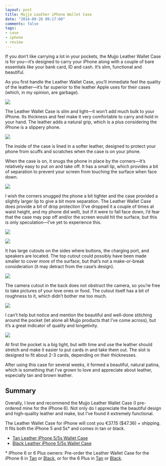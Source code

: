 ```yaml
---
layout: post
title: Mujjo Leather iPhone Wallet Case
date: "2014-09-26 09:17:00"
comments: false
tags:
- case
- iphone
- review
---
```


If you don’t like carrying a lot in your pockets, the Mujjo Leather Wallet Case is for you&mdash;it’s designed to carry your iPhone along with a couple of bare essentials like your bank card, ID and cash. It’s slim, functional and beautiful.

<!--more-->

As you first handle the Leather Wallet Case, you’ll immediate feel the quality of the leather&mdash;it’s far superior to the leather Apple uses for their cases (which, in my opinion, are garbage).

![](https://farm4.staticflickr.com/3847/15304116055_9c433cb72d_c.jpg)

The Leather Wallet Case is slim and light&mdash;it won’t add much bulk to your iPhone. Its thickness and feel make it very comfortable to carry and hold in your hand. The leather adds a natural grip, which is a plus considering the iPhone is a slippery phone.

![](https://farm4.staticflickr.com/3874/15117525558_5261780922_c.jpg)

The inside of the case is lined in a softer leather, designed to protect your phone from scuffs and scratches when the case is on your phone.

When the case is on, it snugs the phone in place by the corners&mdash;It’s relatively easy to put on and take off. It has a small lip, which provides a bit of separation to prevent your screen from touching the surface when face down.

![](https://farm6.staticflickr.com/5558/15304113595_67e5ce8cb8_c.jpg)

I wish the corners snugged the phone a bit tighter and the case provided a slightly larger lip to give a bit more separation. The Leather Wallet Case does provide a bit of drop protection (I’ve dropped it a couple of times at waist height, and my phone did well), but if it were to fall face down, I’d fear that the case may pop off and/or the screen would hit the surface, but this is only speculation&mdash;I’ve yet to experience this.

![](https://farm4.staticflickr.com/3905/15303748902_5943468799_c.jpg)

![](https://farm4.staticflickr.com/3917/15117556157_1e732958fb_c.jpg)

It has large cutouts on the sides where buttons, the charging port, and speakers are located. The top cutout could possibly have been made smaller to cover more of the surface, but that’s not a make-or-break consideration (it may detract from the case’s design).

![](https://farm4.staticflickr.com/3914/15117405020_7a486527c6_c.jpg)

The camera cutout in the back does not obstruct the camera, so you’re free to take pictures of your love ones or food. The cutout itself has a bit of roughness to it, which didn’t bother me too much.

![](https://farm4.staticflickr.com/3865/15300971411_05319ef19c_c.jpg)

I can’t help but notice and mention the beautiful and well-done stitching around the pocket (let alone all Mujjo products that I’ve come across), but it’s a great indicator of quality and longetivity.

![](https://farm6.staticflickr.com/5577/15281063576_c5fea5a020_c.jpg)

At first the pocket is a big tight, but with time and use the leather should stretch and make it easier to put cards in and take them out. The slot is designed to fit about 2-3 cards, depending on their thicknesses.

After using this case for several weeks, it formed a beautiful, natural patina, which is something that I’ve grown to love and appreciate about leather, especially tan and brown leather.

## Summary

Overally, I love and recommend the Mujjo Leather Wallet Case (I pre-ordered mine for the iPhone 6). Not only do I appreciate the beautiful design and high-quality leather and make, but I’ve found it extremely functional.

The Leather Wallet Case for iPhone will cost you €37.15 ($47.36) + shipping. It fits both the iPhone 5 and 5s* and comes in tan or black.

- <a href="http://www.mujjo.com/collections/understated/leather-iphone-5s-wallet-case-tan" target="_blank">Tan Leather iPhone 5/5s Wallet Case</a>
- <a href="http://www.mujjo.com/collections/low-key/leather-iphone-5s-wallet-case-black" target="_blank">Black Leather iPhone 5/5s Wallet Case</a>

\* iPhone 6 or 6 Plus owners: Pre-order the Leather Wallet Case for the iPhone 6 in <a href="http://www.mujjo.com/leather-wallet-case-80-for-iphone-6-tan" target="_blank">Tan</a> or <a href="http://www.mujjo.com/leather-wallet-case-80-for-iphone-6-black" target="_blank">Black</a>, or for the 6 Plus in <a href="http://www.mujjo.com/leather-wallet-case-80-for-iphone-6-plus-tan" target="_blank">Tan</a> or <a href="http://www.mujjo.com/leather-wallet-case-80-for-iphone-6-plus-black" target="_blank">Black</a>.